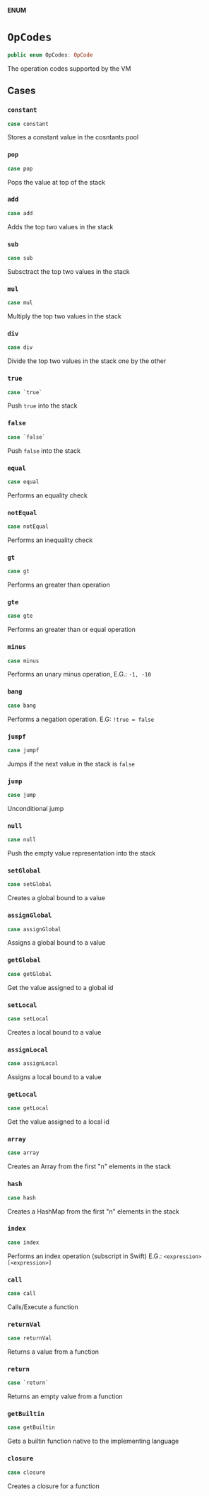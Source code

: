 **ENUM**

# `OpCodes`

```swift
public enum OpCodes: OpCode
```

The operation codes supported by the VM

## Cases
### `constant`

```swift
case constant
```

Stores a constant value in the cosntants pool

### `pop`

```swift
case pop
```

Pops the value at top of the stack

### `add`

```swift
case add
```

Adds the top two values in the stack

### `sub`

```swift
case sub
```

Subsctract the top two values in the stack

### `mul`

```swift
case mul
```

Multiply the top two values in the stack

### `div`

```swift
case div
```

Divide the top two values in the stack one by the other

### `true`

```swift
case `true`
```

Push `true` into the stack

### `false`

```swift
case `false`
```

Push `false` into the stack

### `equal`

```swift
case equal
```

Performs an equality check

### `notEqual`

```swift
case notEqual
```

Performs an inequality check

### `gt`

```swift
case gt
```

Performs an greater than operation

### `gte`

```swift
case gte
```

Performs an greater than or equal operation

### `minus`

```swift
case minus
```

Performs an unary minus operation, E.G.: `-1, -10`

### `bang`

```swift
case bang
```

Performs a negation operation. E.G: `!true = false`

### `jumpf`

```swift
case jumpf
```

Jumps if the next value in the stack is `false`

### `jump`

```swift
case jump
```

Unconditional jump

### `null`

```swift
case null
```

Push the empty value representation into the stack

### `setGlobal`

```swift
case setGlobal
```

Creates a global bound to a value

### `assignGlobal`

```swift
case assignGlobal
```

Assigns a global bound to a value

### `getGlobal`

```swift
case getGlobal
```

Get the value assigned to a global id

### `setLocal`

```swift
case setLocal
```

Creates a local bound to a value

### `assignLocal`

```swift
case assignLocal
```

Assigns a local bound to a value

### `getLocal`

```swift
case getLocal
```

Get the value assigned to a local id

### `array`

```swift
case array
```

Creates an Array from the first "n" elements in the stack

### `hash`

```swift
case hash
```

Creates a HashMap from the first "n" elements in the stack

### `index`

```swift
case index
```

Performs an index operation (subscript in Swift) E.G.: `<expression>[<expression>]`

### `call`

```swift
case call
```

Calls/Execute a function

### `returnVal`

```swift
case returnVal
```

Returns a value from a function

### `return`

```swift
case `return`
```

Returns an empty value from a function

### `getBuiltin`

```swift
case getBuiltin
```

Gets a builtin function native to the implementing language

### `closure`

```swift
case closure
```

Creates a closure for a function
